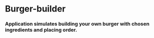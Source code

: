 # Burger-builder
### Application simulates building your own burger with chosen ingredients and placing order.
